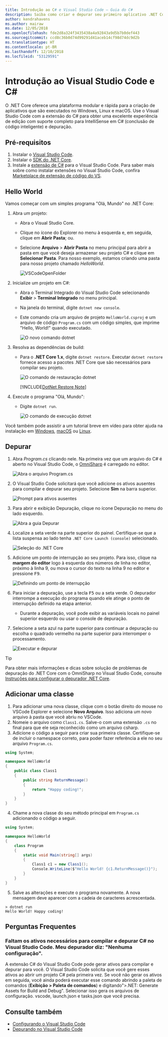 ```yaml
---
title: Introdução ao C# e Visual Studio Code – Guia do C#
description: Saiba como criar e depurar seu primeiro aplicativo .NET Core no C# usando o Visual Studio Code.
author: kendrahavens
ms.author: mairaw
ms.date: 12/05/2018
ms.openlocfilehash: fde2d8a324f3435438a4a92843a9d5b7b0def443
ms.sourcegitcommit: ccd8c36b0d74d99291d41aceb14cf98d74dc9d2b
ms.translationtype: HT
ms.contentlocale: pt-BR
ms.lasthandoff: 12/10/2018
ms.locfileid: "53129591"
---
```

# <a name="get-started-with-c-and-visual-studio-code"></a>Introdução ao Visual Studio Code e C#

O .NET Core oferece uma plataforma modular e rápida para a criação de aplicativos que são executados no Windows, Linux e macOS. Use o Visual Studio Code com a extensão do C# para obter uma excelente experiência de edição com suporte completo para IntelliSense em C# (conclusão de código inteligente) e depuração.

## <a name="prerequisites"></a>Pré-requisitos

1. Instalar o [Visual Studio Code](https://code.visualstudio.com/).
2. Instalar o [SDK do .NET Core](https://www.microsoft.com/net/download/core).
3. Instale a [extensão de C#](https://marketplace.visualstudio.com/items?itemName=ms-vscode.csharp) para o Visual Studio Code. Para saber mais sobre como instalar extensões no Visual Studio Code, confira [Marketplace de extensão de código do VS](https://code.visualstudio.com/docs/editor/extension-gallery).

## <a name="hello-world"></a>Hello World

Vamos começar com um simples programa "Olá, Mundo" no .NET Core:

1. Abra um projeto:

    * Abra o Visual Studio Core.
    * Clique no ícone do Explorer no menu à esquerda e, em seguida, clique em **Abrir Pasta**; ou.
    * Selecione **Arquivo** > **Abrir Pasta** no menu principal para abrir a pasta em que você deseja armazenar seu projeto C# e clique em **Selecionar Pasta**. Para nosso exemplo, estamos criando uma pasta para nosso projeto chamado *HelloWorld*.

      ![VSCodeOpenFolder](media/with-visual-studio-code/vscodeopenfolder.png)

2. Inicialize um projeto em C#:
    * Abra o Terminal Integrado do Visual Studio Code selecionando **Exibir** > **Terminal Integrado** no menu principal.
    * Na janela do terminal, digite `dotnet new console`.
    * Este comando cria um arquivo de projeto `HelloWorld.csproj` e um arquivo de código `Program.cs` com um código simples, que imprime "Hello, World!" quando executado.

      ![O novo comando dotnet](media/with-visual-studio-code/dotnetnew.png)

3. Resolva as dependências de build:

    * Para o **.NET Core 1.x**, digite `dotnet restore`. Executar `dotnet restore` fornece acesso a pacotes .NET Core que são necessários para compilar seu projeto.

      ![O comando de restauração dotnet](media/with-visual-studio-code/dotnetrestore.png)

      [!INCLUDE[DotNet Restore Note](~/includes/dotnet-restore-note.md)]

4. Execute o programa "Olá, Mundo":

    * Digite `dotnet run`.

      ![O comando de execução dotnet](media/with-visual-studio-code/dotnetrun.png)

Você também pode assistir a um tutorial breve em vídeo para obter ajuda na instalação em [Windows](https://channel9.msdn.com/Blogs/dotnet/Get-started-with-VS-Code-using-CSharp-and-NET-Core), [macOS](https://channel9.msdn.com/Blogs/dotnet/Get-started-with-VS-Code-using-CSharp-and-NET-Core-on-MacOS) ou [Linux](https://channel9.msdn.com/Blogs/dotnet/Get-started-with-VS-Code-Csharp-dotnet-Core-Ubuntu).

## <a name="debug"></a>Depurar

1. Abra *Program.cs* clicando nele. Na primeira vez que um arquivo do C# é aberto no Visual Studio Code, o [OmniSharp](https://www.omnisharp.net/) é carregado no editor.

    ![Abra o arquivo Program.cs](media/with-visual-studio-code/opencs.png)

2. O Visual Studio Code solicitará que você adicione os ativos ausentes para compilar e depurar seu projeto. Selecione **Sim** na barra superior.

    ![Prompt para ativos ausentes](media/with-visual-studio-code/missing-assets.png)

3. Para abrir e exibição Depuração, clique no ícone Depuração no menu do lado esquerdo.

    ![Abra a guia Depurar](media/with-visual-studio-code/opendebug.png)

4. Localize a seta verde na parte superior do painel. Certifique-se que a lista suspensa ao lado tenha `.NET Core Launch (console)` selecionado.

    ![Seleção do .NET Core](media/with-visual-studio-code/selectcore.png)

5. Adicione um ponto de interrupção ao seu projeto. Para isso, clique na **margem do editor** logo à esquerda dos números de linha no editor, próximo à linha 9, ou mova o cursor do texto na linha 9 no editor e pressione <kbd>F9</kbd>.

    ![Definindo um ponto de interrupção](media/with-visual-studio-code/setbreakpoint.png)

6. Para iniciar a depuração, use a tecla <kbd>F5</kbd> ou a seta verde. O depurador interrompe a execução do programa quando ele atinge o ponto de interrupção definido na etapa anterior.
    * Durante a depuração, você pode exibir as variáveis locais no painel superior esquerdo ou usar o console de depuração.

7. Selecione a seta azul na parte superior para continuar a depuração ou escolha o quadrado vermelho na parte superior para interromper o processamento.

    ![Executar e depurar](media/with-visual-studio-code/rundebug.png)

> [!TIP]
> Para obter mais informações e dicas sobre solução de problemas de depuração do .NET Core com o OmniSharp no Visual Studio Code, consulte [Instruções para configurar o depurador .NET Core](https://github.com/OmniSharp/omnisharp-vscode/blob/master/debugger.md).

## <a name="add-a-class"></a>Adicionar uma classe

1. Para adicionar uma nova classe, clique com o botão direito do mouse no VSCode Explorer e selecione **Novo Arquivo**. Isso adiciona um novo arquivo à pasta que você abriu no VSCode.
2. Nomeie o arquivo como `Class1.cs`. Salve-o com uma extensão `.cs` no final para que ele seja reconhecido como um arquivo csharp.
3. Adicione o código a seguir para criar sua primeira classe. Certifique-se de incluir o namespace correto, para poder fazer referência a ele no seu arquivo `Program.cs`.
``` csharp
using System;

namespace HelloWorld
{
    public class Class1
    {
        public string ReturnMessage()
        {
            return "Happy coding!";
        }
    }
}
```

4. Chame a nova classe do seu método principal em `Program.cs` adicionando o código a seguir.

```csharp
using System;

namespace HelloWorld
{
    class Program
    {
        static void Main(string[] args)
        {
            Class1 c1 = new Class1();
            Console.WriteLine($"Hello World! {c1.ReturnMessage()}");
        }
    }
}
```

5. Salve as alterações e execute o programa novamente. A nova mensagem deve aparecer com a cadeia de caracteres acrescentada.
```console
> dotnet run
Hello World! Happy coding!
```

## <a name="faq"></a>Perguntas Frequentes

### <a name="im-missing-required-assets-to-build-and-debug-c-in-visual-studio-code-my-debugger-says-no-configuration"></a>Faltam os ativos necessários para compilar e depurar C# no Visual Studio Code. Meu depurador diz: "Nenhuma configuração".

A extensão C# do Visual Studio Code pode gerar ativos para compilar e depurar para você. O Visual Studio Code solicita que você gere esses ativos ao abrir um projeto C# pela primeira vez. Se você não gerar os ativos em seguida, você ainda poderá executar esse comando abrindo a paleta de comandos (**Exibição > Paleta de comandos**) e digitando">.NET: Generate Assets for Build and Debug". Selecionar isso gera os arquivos de configuração. vscode, launch.json e tasks.json que você precisa.

## <a name="see-also"></a>Consulte também

* [Configurando o Visual Studio Code](https://code.visualstudio.com/docs/setup/setup-overview)
* [Depurando no Visual Studio Code](https://code.visualstudio.com/Docs/editor/debugging)
